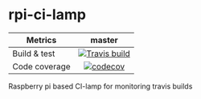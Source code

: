 # rpi-ci-lamp

| Metrics       | master        |
| ------------- |:-------------:|
| Build & test  | [![Travis build](https://travis-ci.org/maartenvds/rpi-ci-lamp.svg?branch=master)](https://travis-ci.org/maartenvds/rpi-ci-lamp?branch=master) |
| Code coverage | [![codecov](https://codecov.io/gh/maartenvds/rpi-ci-lamp/branch/master/graph/badge.svg)](https://codecov.io/gh/maartenvds/rpi-ci-lamp) |

Raspberry pi based CI-lamp for monitoring travis builds

